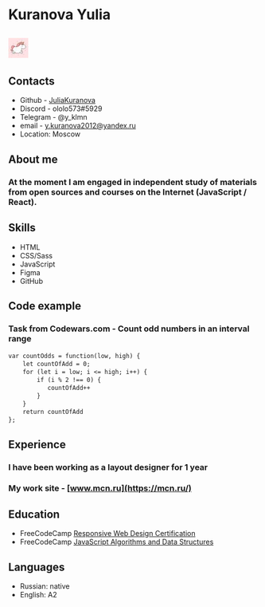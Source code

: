 # Kuranova Yulia
## ![icon](./icon.jpg)
## Contacts
* Github - [JuliaKuranova](https://github.com/JuliaKuranova)
* Discord - ololo573#5929
* Telegram - @y_klmn
* email - y.kuranova2012@yandex.ru
* Location: Moscow
## About me
### At the moment I am engaged in independent study of materials from open sources and courses on the Internet (JavaScript / React).
## Skills
* HTML
* CSS/Sass
* JavaScript
* Figma
* GitHub
## Code example
### Task from Codewars.com - Count odd numbers in an interval range
```
var countOdds = function(low, high) {
    let countOfAdd = 0;
    for (let i = low; i <= high; i++) {
        if (i % 2 !== 0) {
           countOfAdd++
        }
    }
    return countOfAdd
};
```
## Experience
### I have been working as a layout designer for 1 year
### My work site - [www.mcn.ru](https://mcn.ru/)
## Education
* FreeCodeCamp [Responsive Web Design Certification](https://www.freecodecamp.org/learn/2022/responsive-web-design/)
* FreeCodeCamp [JavaScript Algorithms and Data Structures](https://www.freecodecamp.org/learn/javascript-algorithms-and-data-structures/)
## Languages
* Russian: native
* English: A2


